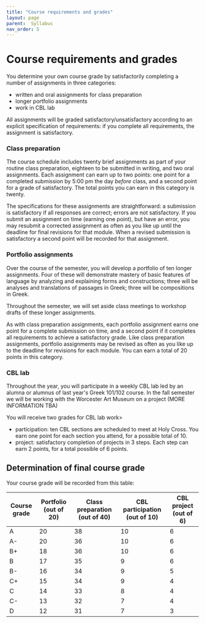 ```yaml
---
title: "Course requirements and grades"
layout: page
parent:  Syllabus
nav_order: 5
---
```



# Course requirements and grades

You determine your own course grade by satisfactorily completing a number of assignments in three categories:

- written and oral assignments for class preparation 
- longer portfolio assignments 
- work in CBL lab

All assignments will be graded satisfactory/unsatisfactory according to an explicit specification of requirements: if you complete all requirements, the assignment is satisfactory.




###  Class preparation

The course schedule includes twenty brief assignments as part of your routine class preparation, eighteen to be submitted in writing, and two oral assignments. Each assignment can earn up to two points: one point for a completed submission by 5:00 pm the day *before* class, and a second point for a grade of satisfactory.  The total points you can earn in this category is twenty.

The specifications for these assignments are straightforward: a submission is satisfactory if all responses are correct; errors are not satisfactory. If you submit an assignment on time (earning one point), but have an error, you may resubmit a corrected assignment as often as you like up until the deadline for final revisions for that module. When a revised submission is satisfactory a second point will be recorded for that assignment.




### Portfolio assignments

Over the course of the semester, you will develop a portfolio of ten longer assignments. Four of these will demonstrate mastery of basic features of language by analyzing and explaining forms and constructions; three will be analyses and translations of passages in Greek; three  will be compositions in Greek.

Throughout the semester, we will set aside class meetings to workshop drafts of these longer assignments.

As with class preparation assignments, each portfolio assignment earns one point for a complete submission on time, and a second point if it completes all requirements to achieve a satisfactory grade.  Like class preparation assignments, portfolio assignments may be revised as often as you like up to the deadline for revisions for each module. You can earn a total of 20 points in this category.


### CBL lab

Throughout the year, you will participate in a weekly CBL lab led by an alumna or alumnus of last year's Greek 101/102 course.  In the fall semester we will be working with the Worcester Art Museum on a project (MORE INFORMATION TBA) 

You will receive two grades for CBL lab work>

- participation: ten CBL sections are scheduled to meet at Holy Cross.  You earn one point for each section you attend, for a possible total of 10.
- project: satisfactory completion of projects in 3 steps. Each step can earn 2 points, for a total possible of 6 points.


## Determination of final course grade


Your course grade will be recorded from this table:

| Course grade | Portfolio (out of 20) | Class preparation (out of 40) | CBL participation (out of 10) | CBL project (out of 6) |
| --- | --- | --- | --- | --- 
| A | 20 | 38 |  10 | 6 | 
| A- | 20 | 36 |  10 | 6 | 
| B+ | 18 | 36 |  10 | 6 | 
| B | 17 | 35 |  9 | 6 | 
| B- | 16 | 34 |  9 | 5 | 
| C+ | 15 | 34 |  9 | 4 | 
| C | 14 | 33 |  8 | 4 | 
| C- | 13 | 32 |  7 | 4 | 
| D | 12 | 31 |  7 | 3 | 

